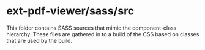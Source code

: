 # ext-pdf-viewer/sass/src

This folder contains SASS sources that mimic the component-class hierarchy. These files
are gathered in to a build of the CSS based on classes that are used by the build.
